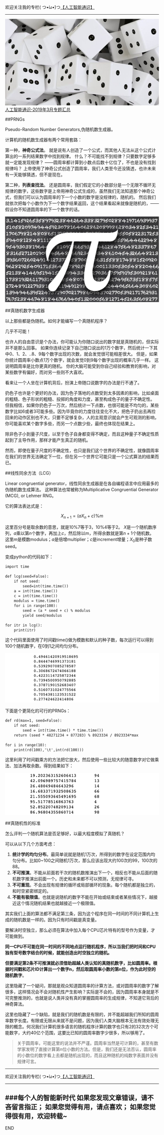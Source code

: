 欢迎关注我的专栏( つ•̀ω•́)つ[【人工智能通识】](https://www.jianshu.com/c/e9a7b7b7024d)

---

![](imgs/4324074-34aacf93772a386f.png?imageMogr2/auto-orient/strip%7CimageView2/2/w/1240)
[人工智能通识-2019年3月专题汇总](https://www.jianshu.com/p/72685b77cfff)

##PRNGs

Pseudo-Random Number Generators,伪随机数生成器。

计算机的随机数生成器有两个常用套路：

第一种，**神奇公式法**。
就是说有人创造了一个公式，而其他人无法从这个公式计算出的一系列结果数字中找到规律。
什么？不可能找不到规律？只要数字足够多就一定能发现规律？
——圆周率都计算到小数点后数十亿位了，不也是没有找到规律吗？
上帝使用了神奇公式创造了圆周率，我们人类至今还没猜透，也许未来有一天能够猜透，但不是现在。

第二种，**列表查找法**。
还是圆周率，我们假定它的小数部分是一个无限不循环无规律的数字，这些数字是上帝用神奇公式生成的，虽然我们无法知道那个神奇公式，但我们可以认为圆周率的下一个小数的数字是没规律的，随机的。
然后我们就依次把每个小数作为下一个数字结果返回，这个结果看起来就像是随机的，——假设你不知道圆周率的下一个数字的话。

![](imgs/4324074-a4d0c215ea4f66d6.png?imageMogr2/auto-orient/strip%7CimageView2/2/w/1240)

##真随机数字生成器

以上那些都是伪随机。如何才能编写一个真随机程序？

几乎不可能！

也许人的自由意识是个办法，你可能认为你随口说出的数字就是真随机的，但实际并不是那么回事。
如果你连续记录下自己随口说出的1万个数字，然后统计一下其中0、1、2、..8、9每个数字出现的次数，就会发觉很可能相差很大。
但是，如果你统计圆周率小数点1万个数字，就会发觉0到9每个数字出现的概率几乎一样。
这说明圆周率是比你更真的随机。
你的大脑可能受到你自己经验和教育的影响，对某些数字有偏好，而对另一些则不大喜欢。

看来让一个人坐在计算机背后，扮演上帝随口说数字的办法是行不通了。

扔色子也许是个更好的办法，因为色子落地的点数受到太多因素的影响，比如桌面的粗糙、色子形状的粗糙、投掷的角度和力度，甚至构成色子的量子不确定性。
但我相信，如果你扔色子一万次，然后统计一下点数，也很可能是不均匀的，某些数字比如6或者3可能多些。因为毕竟你的力度往往变化不大，把色子扔出去再捡回来的动作区别也不大，只要不足够复杂，人的主观意识就会产生可观测的影响，你可能喜欢某个数字多些，而另一个点数少些，最终也体现在结果上。

除非色子小到量子尺度，以至于色子自身都变得不确定，而且这种量子不确定性质起到了主导作用，那样才能产生真正的随机。

然而，即使在量子尺度的不确定性，也只是我们这个世界的不确定性，就像圆周率在我们的世界无法确定下一位，但在另一个世界它可能只是一个公式算法的结果而已。

##线性同余方法（LCG）

Linear congruential generator，线性同余生成器是在各自编程语言中应用最多的伪随机数生成算法。
这种算法也常被称为Multiplicative Congruential Generator (MCG), or Lehmer RNG。

它的算法表达式是：

$$X_{n+1}=(aX_n+c) \% m$$

这里百分号是取余数的意思，就是10%7等于3，10%4等于2。
$X$是一个随机数序列，$a$乘以第$n$个数字，再加上$c$，然后除以m，所得余数就是第$n+1$个随机数。
这里$m$是模数modulus；$a$是倍增multiplier；$c$是increment增量；$X_0$是种子数seed。

变成python的代码如下：

```
import time

def lcg(seed=False):
    if not seed:
        seed=int(time.time())
    a = int(time.time())
    c = int(time.time())
    modulus = time.time()
    for i in range(100):
        seed = (a * seed + c) % modulus
        yield seed/modulus

for itr in lcg():
    print(itr)
```
这个代码里面使用了时间戳time()做为模数和默认的种子数，每次运行可以得到100个随机数字，在0到1之间均匀分布。

![](imgs/4324074-22e2161f6b084d1f.png?imageMogr2/auto-orient/strip%7CimageView2/2/w/1240)

下面是个更简化的可行的PRNGs：
```
def rd(max=1, seed=False):
    if not seed:
        seed = int(time.time() * time.time())
    return (seed * 48271234 + 877283) % 8923334 / 8923334*max

for i in range(10):
    print(rd(100),'\t',int(rd(100)))
```
这里利用了时间戳乘方的方法把它放大，然后使用一些比较大的随意数字对它做乘法、加法再取余数。得到结果如下：

![](imgs/4324074-c95671b8463f248d.png?imageMogr2/auto-orient/strip%7CimageView2/2/w/1240)

##真随机性的标准

怎么评判一个随机算法是否足够好，以最大程度模拟了真随机？

可以从以下几个方面考虑：
1. **统计学的均匀分布**。最简单说就是随机1万次，所得到的数字在设定范围内均匀分布。比如0~100之间随机1万次，那么应该出现大约100次的99，100次的88。
1. **不可推演**。不能从前面若干次的随机数推演出下一个，相反也不能从后面的随机数字推演出前面一个。历史和未来都不可以预测，无规律可寻。
1. **不可重现**。不会出现有规律的循环或局部循环的现象。每个随机都是独立的，和时空紧密绑定的。
1. **不能有极限值**。也就是说随机的数字不能在开始或结束或者某些情况下，越接近这个情况随机结果也就越接近一个极限值。

其实我们上面的算法都不满足第三条，因为这个程序在同一时间的不同计算机上生成的随机数是一样的。因为只有时间戳是真变量。

要解决时空独立，那么必须在算法中加入每个CPU芯片特有的型号作为变量，才可能做到。

**同一CPU不可能在同一时间的不同地点运行随机程序，所以当我们把时间和CPU独有型号数字结合的时候，就能创造出时空独立的随机。**

**但要满足第2条不可推演就必须借助超越人类认知的真随机数字，比如圆周率。根据时间戳和芯片ID计算出一个数字n，然后取圆周率小数的第n位，作为此时空的随机数字**。

这里隐藏了一个疑问，那就是观众知道圆周率的计算方法，或对圆周率的数字了解很多，这样情况会不会对随机性产生影响？实际是不会的，因为圆周率本身就是不可完整推测的，也就是说人类并没有真的掌握圆周率的生成规律，不知道它背后的神奇算法。

这里也隐藏了一个缺陷，就是我们的随机数是有限的，并不能超越我们所知的圆周率数字长度。有限或无限从来就不是问题，因为我们人类大脑根本无法有效处理无限的概念。何况我们计算机很多语言的随机程序计算的数字也只有2的32次方个可能数字，大约40亿个范围，这要比已知的圆周率数字少很多，所以够用了。


>关于圆周率，可能这里的说法并不严谨。圆周率当然是可计算的，甚至有数学家发明了直接计算第n位小数的方法。但是，我们还是无法否认，圆周率的小数位的数字看上去都是随机出现的，而且这种随机的纯数字表面并没有规律可言。













---
欢迎关注我的专栏( つ•̀ω•́)つ[【人工智能通识】](https://www.jianshu.com/c/e9a7b7b7024d)

---
###每个人的智能新时代
如果您发现文章错误，请不吝留言指正；
如果您觉得有用，请点喜欢；
如果您觉得很有用，欢迎转载~
---
END